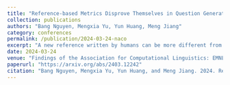 ```yaml
---
title: "Reference-based Metrics Disprove Themselves in Question Generation"
collection: publications
authors: "Bang Nguyen, Mengxia Yu, Yun Huang, Meng Jiang"
category: conferences
permalink: /publication/2024-03-24-naco
excerpt: "A new reference written by humans can be more different from the original reference than the generated text! You need a better metric and we have it."
date: 2024-03-24
venue: "Findings of the Association for Computational Linguistics: EMNLP"
paperurl: "https://arxiv.org/abs/2403.12242"
citation: "Bang Nguyen, Mengxia Yu, Yun Huang, and Meng Jiang. 2024. Reference-based Metrics Disprove Themselves in Question Generation. In Findings of the Association for Computational Linguistics: EMNLP 2024, pages 13651–13666, Miami, Florida, USA. Association for Computational Linguistics."
---
```

